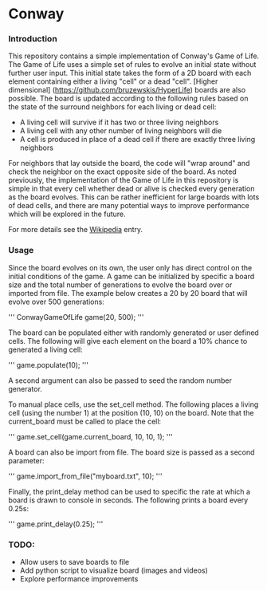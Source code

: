 # Conway

### Introduction
This repository contains a simple implementation of Conway's Game of Life. The Game of Life uses a simple set of rules to evolve an initial state without further user input. This initial state takes the form of a 2D board with each element containing either a living "cell" or a dead "cell". [Higher dimensional] (https://github.com/bruzewskis/HyperLife)  boards are also possible. The board is updated according to the following rules based on the state of the surround neighbors for each living or dead cell: 

* A living cell will survive if it has two or three living neighbors
* A living cell with any other number of living neighbors will die 
* A cell is produced in place of a dead cell if there are exactly three living neighbors

For neighbors that lay outside the board, the code will "wrap around" and check the neighbor on the exact opposite side of the board. As noted previously, the implementation of the Game of Life in this repository is simple in that every cell whether dead or alive is checked every generation as the board evolves. This can be rather inefficient for large boards with lots of dead cells, and there are many potential ways to improve performance which will be explored in the future. 

For more details see the [Wikipedia](https://en.wikipedia.org/wiki/Conway%27s_Game_of_Life) entry.

### Usage
Since the board evolves on its own, the user only has direct control on the initial conditions of the game. A game can be initialized by specific a board size and the total number of generations to evolve the board over or imported from file. The example below creates a 20 by 20 board that will evolve over 500 generations:

'''
ConwayGameOfLife game(20, 500); 
'''

The board can be populated either with randomly generated or user defined cells. The following will give each element on the board a 10% chance to generated a living cell:

'''
game.populate(10);
'''

A second argument can also be passed to seed the random number generator. 

To manual place cells, use the set_cell method. The following places a living cell (using the number 1) at the position (10, 10) on the board. Note that the current_board must be called to place the cell:

'''
game.set_cell(game.current_board, 10, 10, 1);
'''

A board can also be import from file. The board size is passed as a second parameter:

'''
game.import_from_file("myboard.txt", 10);
'''

Finally, the print_delay method can be used to specific the rate at which a board is drawn to console in seconds. The following prints a board every 0.25s:

'''
game.print_delay(0.25);
'''

### TODO:
* Allow users to save boards to file
* Add python script to visualize board (images and videos)
* Explore performance improvements

